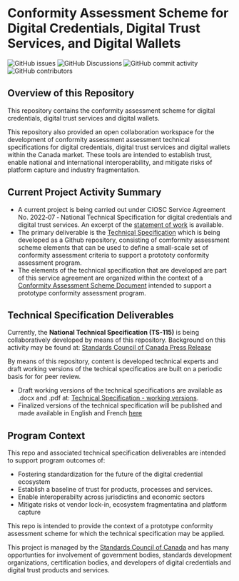 # Conformity Assessment Scheme for Digital Credentials, Digital Trust Services, and Digital Wallets

![GitHub issues](https://img.shields.io/github/issues/CIOSC/CAS-Digital-Credentials)
![GitHub Discussions](https://img.shields.io/github/discussions/CIOSC/CAS-Digital-Credentials)
![GitHub commit activity](https://img.shields.io/github/commit-activity/m/CIOSC/CAS-Digital-Credentials)
![GitHub contributors](https://img.shields.io/github/contributors/CIOSC/CAS-Digital-Credentials)

## Overview of this Repository

This repository contains the conformity assessment scheme for digital credentials, digital trust services and digital wallets.

This repository also provided an open collaboration workspace for the development of conformity assessment assessment technical specifications for digital credentials, digital trust services and digital wallets within the Canada market. These tools are intended to establish trust, enable national and international interoperability, and mitigate risks of platform capture and industry fragmentation.

## Current Project Activity Summary

* A current project is being carried out under CIOSC Service Agreement No. 2022‐07 ‐ National Technical Specification for digital credentials and digital trust services. An excerpt of the [statement of work](./docs/statement-of-work.md) is available.
* The primary deliverable is the [Technical Specification](https://github.com/CIOSC/CAS-Digital-Credentials/blob/main/build/build.md) which is being developed as a Github repository, consisting of  comformity assessment scheme elements that can be used to define a small-scale set of conformity assessment criteria to support a protototy conformity assessment program.
* The elements of the technical specification that are developed are part of this service agreement are organized within the context of a [Conformity Assessment Scheme Document](./scheme/scheme.md) intended to support a prototype conformity assessment program.


## Technical Specification Deliverables

Currently, the **National Technical Specification (TS-115)** is being collaboratively developed by means of this repository. Background on this activity may be found at: [Standards Council of Canada Press Release](https://www.scc.ca/en/news-events/news/2021/national-technical-specification-for-digital-credentials-provide-greater-privacy-and-security-for)

By means of this repository, content is developed technical experts and draft working versions of the techical specificatios are built on a periodic basis for for peer review.

* Draft working versions of the technical specifications are available as .docx and .pdf at: [Technical Specification - working versions](./build/build.md).
* Finalized versions of the technical specification will be published and made available in English and French [here](./publish/publish.md)


## Program Context

This repo and associated technical specification deliverables are intended to support program outcomes of:

* Fostering standardization for the future of the digital credential ecosystem
* Establish a baseline of trust for products, processes and services.
* Enable interoperabilty across jurisdictins and economic sectors
* Mitigate risks ot vendor lock-in, ecosystem fragmentatina and platform capture

This repo is intended to provide the context of a prototype conformity assessment scheme for which the technical specification may be applied.

This project is managed by the [Standards Council of Canada](https://www.scc.ca/) and has many opportunties for involvement of government bodies, standards development organizations, certification bodies, and developers of digital credentials and digital trust products and services.
